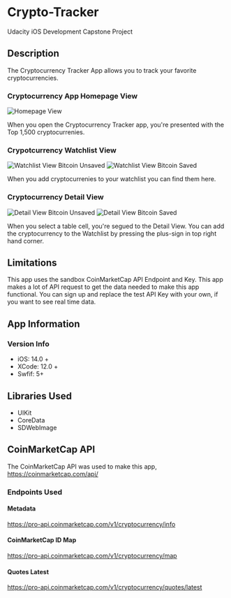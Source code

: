 # Crypto-Tracker
Udacity iOS Development Capstone Project
## Description
The Cryptocurrency Tracker App allows you to track your favorite cryptocurrencies.
### Cryptocurrency App Homepage View
![Homepage View](images/cryptoAppStartingPage.png "Homepage View")

When you open the Cryptocurrency Tracker app, you're presented with the Top 1,500 cryptocurrenies.
### Crypotcurrency Watchlist View
![Watchlist View Bitcoin Unsaved](images/CryptoAppWatchlist-BitcoinNotSaved.png "Watchlist View Bitcoin Unsaved") ![Watchlist View Bitcoin Saved](images/CryptoAppWatchlist-BitcoinSaved.png "Watchlist View Bitcoin Saved")

When you add cryptocurrenies to your watchlist you can find them here.
### Cryptocurrency Detail View
![Detail View Bitcoin Unsaved](images/CryptoAppDetails-Unfavorited.png "Detail View Bitcoin Unsaved") ![Detail View Bitcoin Saved](images/CryptoAppDetails-Favorited.png "Detail View Bitcoin Saved")

When you select a table cell, you're segued to the Detail View. You can add the cryptocurrency to the Watchlist by pressing the plus-sign in top right hand corner.
## Limitations
This app uses the sandbox CoinMarketCap API Endpoint and Key. This app makes a lot of API request to get the data needed to make this app functional. You can sign up and replace the test API Key with your own, if you want to see real time data.
## App Information
### Version Info
* iOS: 14.0 +
* XCode: 12.0 +
* Swfif: 5+
## Libraries Used
* UIKit
* CoreData
* SDWebImage
## CoinMarketCap API
The CoinMarketCap API was used to make this app, https://coinmarketcap.com/api/
### Endpoints Used
#### Metadata
https://pro-api.coinmarketcap.com/v1/cryptocurrency/info
#### CoinMarketCap ID Map
https://pro-api.coinmarketcap.com/v1/cryptocurrency/map
#### Quotes Latest
https://pro-api.coinmarketcap.com/v1/cryptocurrency/quotes/latest
